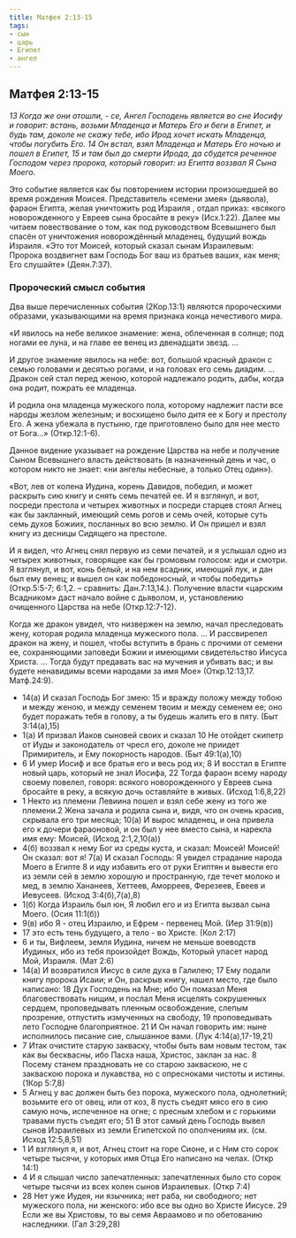 ```yaml
---
title: Матфея 2:13-15
tags: 
- сын
- царь
- Египет
- ангел
---
```


## Матфея 2:13-15

*13 Когда же они отошли, - се, Ангел Господень является во сне Иосифу и говорит: встань, возьми Младенца и Матерь Его и беги в Египет, и будь там, доколе не скажу тебе, ибо Ирод хочет искать Младенца, чтобы погубить Его. 14 Он встал, взял Младенца и Матерь Его ночью и пошел в Египет, 15 и там был до смерти Ирода, да сбудется реченное Господом через пророка, который говорит: из Египта воззвал Я Сына Моего.*

Это событие является как бы повторением истории произошедшей во время рождения Моисея. Представитель «семени змея» (дьявола), фараон Египта, желая уничтожить род Израиля , отдал приказ: «всякого новорожденного у Евреев сына бросайте в реку» (Исх.1:22). Далее мы читаем повествование  о том, как под руководством Всевышнего был спасён от уничтожения новорождённый младенец, будущий вождь Израиля. «Это тот Моисей, который сказал сынам Израилевым: Пророка воздвигнет вам Господь Бог ваш из братьев ваших, как меня; Его слушайте» (Деян.7:37).

### Пророческий смысл события

Два выше перечисленных события (2Кор.13:1) являются пророческими образами, указывающими на время признака конца нечестивого мира.

«И явилось на небе великое знамение: жена, облеченная в солнце; под ногами ее луна, и на главе ее венец из двенадцати звезд. …

И другое знамение явилось на небе: вот, большой красный дракон с семью головами и десятью рогами, и на головах его семь диадим. … Дракон сей стал перед женою, которой надлежало родить, дабы, когда она родит, пожрать ее младенца. 

И родила она младенца мужеского пола, которому надлежит пасти все народы жезлом железным; и восхищено было дитя ее к Богу и престолу Его. А жена убежала в пустыню, где приготовлено было для нее место от Бога…» (Откр.12:1-6).

Данное видение указывает на рождение Царства на небе и получение Сыном Всевышнего власть действовать (в назначенный день и час, о котором никто не знает: «ни ангелы небесные, а только Отец один»). 

«Вот, лев от колена Иудина, корень Давидов, победил, и может раскрыть сию книгу и снять семь печатей ее.  И я взглянул, и вот, посреди престола и четырех животных и посреди старцев стоял Агнец как бы закланный, имеющий семь рогов и семь очей, которые суть семь духов Божиих, посланных во всю землю. И Он пришел и взял книгу из десницы Сидящего на престоле. 

И я видел, что Агнец снял первую из семи печатей, и я услышал одно из четырех животных, говорящее как бы громовым голосом: иди и смотри.  Я взглянул, и вот, конь белый, и на нем всадник, имеющий лук, и дан был ему венец; и вышел он как победоносный, и чтобы победить» (Откр.5:5-7; 6:1,2. – сравнить: Дан.7:13,14.). Получение власти «царским Всадником» даст начало войне с дьяволом, и, установлению очищенного Царства на небе (Откр.12:7-12). 

Когда же дракон увидел, что низвержен на землю, начал преследовать жену, которая родила младенца мужеского пола. … И рассвирепел дракон на жену, и пошел, чтобы вступить в брань с прочими от семени ее, сохраняющими заповеди Божии и имеющими свидетельство Иисуса Христа. … Тогда будут предавать вас на мучения и убивать вас; и вы будете ненавидимы всеми народами за имя Мое» (Откр.12:13,17. Матф.24:9). 

- 14(а) И сказал Господь Бог змею: 15 и вражду положу между тобою и между женою, и между семенем твоим и между семенем ее; оно будет поражать тебя в голову, а ты будешь жалить его в пяту. (Быт 3:14(а),15)
- 1(а) И призвал Иаков сыновей своих и сказал 10 Не отойдет скипетр от Иуды и законодатель от чресл его, доколе не приидет Примиритель, и Ему покорность народов. (Быт 49:1(а),10)
- 6 И умер Иосиф и все братья его и весь род их; 8 И восстал в Египте новый царь, который не знал Иосифа, 22 Тогда фараон всему народу своему повелел, говоря: всякого новорожденного у Евреев сына бросайте в реку, а всякую дочь оставляйте в живых. (Исход 1:6,8,22)
- 1 Некто из племени Левиина пошел и взял себе жену из того же племени.2 Жена зачала и родила сына и, видя, что он очень красив, скрывала его три месяца; 10(а) И вырос младенец, и она привела его к дочери фараоновой, и он был у нее вместо сына, и нарекла имя ему: Моисей, (Исход 2:1,2,10(а))
- 4(б) воззвал к нему Бог из среды куста, и сказал: Моисей! Моисей! Он сказал: вот я! 7(а) И сказал Господь: Я увидел страдание народа Моего в Египте 8 и иду избавить его от руки Египтян и вывести его из земли сей в землю хорошую и пространную, где течет молоко и мед, в землю Хананеев, Хеттеев, Аморреев, Ферезеев, Евеев и Иевусеев. (Исход 3:4(б),7(а),8)
- 1(б) Когда Израиль был юн, Я любил его и из Египта вызвал сына Моего. (Осия 11:1(б))
- 9(в) ибо Я - отец Израилю, и Ефрем - первенец Мой. (Иер 31:9(в))
- 17 это есть тень будущего, а тело - во Христе. (Кол 2:17)
- 6 и ты, Вифлеем, земля Иудина, ничем не меньше воеводств Иудиных, ибо из тебя произойдет Вождь, Который упасет народ Мой, Израиля. (Мат 2:6)
- 14(а) И возвратился Иисус в силе духа в Галилею; 17 Ему подали книгу пророка Исаии; и Он, раскрыв книгу, нашел место, где было написано: 18 Дух Господень на Мне; ибо Он помазал Меня благовествовать нищим, и послал Меня исцелять сокрушенных сердцем, проповедывать пленным освобождение, слепым прозрение, отпустить измученных на свободу, 19 проповедывать лето Господне благоприятное. 21 И Он начал говорить им: ныне исполнилось писание сие, слышанное вами. (Лук 4:14(а),17-19,21)
- 7 Итак очистите старую закваску, чтобы быть вам новым тестом, так как вы бесквасны, ибо Пасха наша, Христос, заклан за нас. 8 Посему станем праздновать не со старою закваскою, не с закваскою порока и лукавства, но с опресноками чистоты и истины. (1Кор 5:7,8)
- 5 Агнец у вас должен быть без порока, мужеского пола, однолетний; возьмите его от овец, или от коз, 8 пусть съедят мясо его в сию самую ночь, испеченное на огне; с пресным хлебом и с горькими травами пусть съедят его; 51 В этот самый день Господь вывел сынов Израилевых из земли Египетской по ополчениям их. (см. Исход 12:5,8,51)
- 1 И взглянул я, и вот, Агнец стоит на горе Сионе, и с Ним сто сорок четыре тысячи, у которых имя Отца Его написано на челах. (Откр 14:1)
- 4 И я слышал число запечатленных: запечатленных было сто сорок четыре тысячи из всех колен сынов Израилевых. (Откр 7:4)
- 28 Нет уже Иудея, ни язычника; нет раба, ни свободного; нет мужеского пола, ни женского: ибо все вы одно во Христе Иисусе. 29 Если же вы Христовы, то вы семя Авраамово и по обетованию наследники. (Гал 3:29,28)